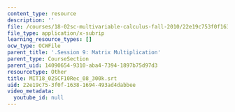 ```yaml
---
content_type: resource
description: ''
file: /courses/18-02sc-multivariable-calculus-fall-2010/22e19c753f0f16381694493ad4dabbee_MIT18_02SCF10Rec_08_300k.srt
file_type: application/x-subrip
learning_resource_types: []
ocw_type: OCWFile
parent_title: '.Session 9: Matrix Multiplication'
parent_type: CourseSection
parent_uid: 14090654-9310-aba4-7394-1897b75d97d3
resourcetype: Other
title: MIT18_02SCF10Rec_08_300k.srt
uid: 22e19c75-3f0f-1638-1694-493ad4dabbee
video_metadata:
  youtube_id: null
---
```

